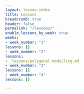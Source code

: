 ```yaml
---
layout: lesson-index
title: Lessons
breadcrumb: true
header: false
permalink: "/lessons/"
enable_lessons_by_week: true
weeks:
- week_number: "1"
lessons: []
- week_number: "2"
lessons:
- _lessons/polygonal-modelling.md
- week_number: "3"
lessons: []
- week_number: "4"
lessons: []

---
```

